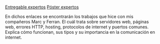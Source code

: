 [Entregable expertos](https://docs.google.com/document/d/1AHk-HeXoNTrcuqQl9sq3ptkAKpfE9oi_cORYzERnvEs/edit?usp=sharing)
[Póster expertos](https://drive.google.com/file/d/1d6aOotYVyR-7zGHwW13uF4tPytoux8dZ/view?usp=sharing)

En dichos enlaces se encontrarán los trabajos que hice con mis compañeros Marc y Ferran. El cuál trata sobre servidores web, páginas web, errores HTTP, hosting, protocolos de internet y puertos comunes. Explica cómo funcionan, sus tipos y su importancia en la comunicación en internet.
